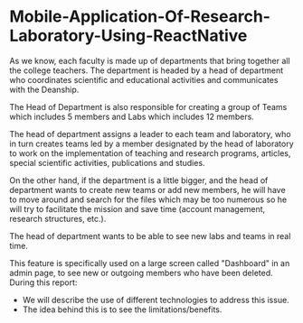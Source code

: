 # Mobile-Application-Of-Research-Laboratory-Using-ReactNative
  As we know, each faculty is made up of departments that bring together all the college teachers. The department is headed by a head of department who coordinates scientific and educational activities and communicates with the Deanship.

  The Head of Department is also responsible for creating a group of Teams which includes 5 members and Labs which includes 12 members.

  The head of department assigns a leader to each team and laboratory, who in turn creates teams led by a member designated by the head of laboratory to work on the implementation of teaching and research programs, articles, special scientific activities, publications and studies.

  On the other hand, if the department is a little bigger, and the head of department wants to create new teams or add new members, he will have to move around and search for the files which may be too numerous so he will try to facilitate the mission and save time (account management, research structures, etc.).

  The head of department wants to be able to see new labs and teams in real time.

  This feature is specifically used on a large screen called "Dashboard" in an admin page, to see new or outgoing members who have been deleted. During this report:
  * We will describe the use of different technologies to address this issue.
  * The idea behind this is to see the limitations/benefits.
